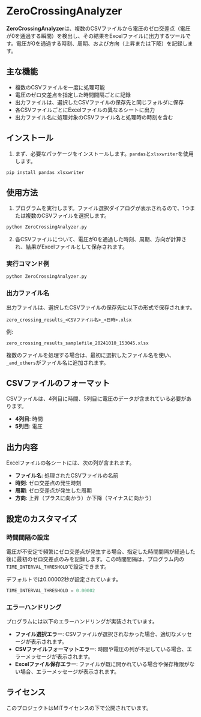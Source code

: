 # ZeroCrossingAnalyzer

**ZeroCrossingAnalyzer**は、複数のCSVファイルから電圧のゼロ交差点（電圧が0を通過する瞬間）を検出し、その結果をExcelファイルに出力するツールです。電圧が0を通過する時刻、周期、および方向（上昇または下降）を記録します。

## 主な機能
- 複数のCSVファイルを一度に処理可能
- 電圧のゼロ交差点を指定した時間間隔ごとに記録
- 出力ファイルは、選択したCSVファイルの保存先と同じフォルダに保存
- 各CSVファイルごとにExcelファイルの異なるシートに出力
- 出力ファイル名に処理対象のCSVファイル名と処理時の時刻を含む

## インストール

1. まず、必要なパッケージをインストールします。`pandas`と`xlsxwriter`を使用します。

```bash
pip install pandas xlsxwriter
```

## 使用方法

1. プログラムを実行します。ファイル選択ダイアログが表示されるので、1つまたは複数のCSVファイルを選択します。

```bash
python ZeroCrossingAnalyzer.py
```

2. 各CSVファイルについて、電圧が0を通過した時刻、周期、方向が計算され、結果がExcelファイルとして保存されます。

### 実行コマンド例
```bash
python ZeroCrossingAnalyzer.py
```

### 出力ファイル名
出力ファイルは、選択したCSVファイルの保存先に以下の形式で保存されます。

```
zero_crossing_results_<CSVファイル名>_<日時>.xlsx
```

例:
```
zero_crossing_results_samplefile_20241010_153045.xlsx
```

複数のファイルを処理する場合は、最初に選択したファイル名を使い、`_and_others`がファイル名に追加されます。

## CSVファイルのフォーマット

CSVファイルは、4列目に時間、5列目に電圧のデータが含まれている必要があります。

- **4列目**: 時間
- **5列目**: 電圧

## 出力内容
Excelファイルの各シートには、次の列が含まれます。

- **ファイル名**: 処理されたCSVファイルの名前
- **時刻**: ゼロ交差点の発生時刻
- **周期**: ゼロ交差点が発生した周期
- **方向**: 上昇（プラスに向かう）か下降（マイナスに向かう）

## 設定のカスタマイズ

### 時間間隔の設定
電圧が不安定で頻繁にゼロ交差点が発生する場合、指定した時間間隔が経過した後に最初のゼロ交差点のみを記録します。この時間間隔は、プログラム内の`TIME_INTERVAL_THRESHOLD`で設定できます。

デフォルトでは0.00002秒が設定されています。

```python
TIME_INTERVAL_THRESHOLD = 0.00002
```

### エラーハンドリング

プログラムには以下のエラーハンドリングが実装されています。

- **ファイル選択エラー**: CSVファイルが選択されなかった場合、適切なメッセージが表示されます。
- **CSVファイルフォーマットエラー**: 時間や電圧の列が不足している場合、エラーメッセージが表示されます。
- **Excelファイル保存エラー**: ファイルが既に開かれている場合や保存権限がない場合、エラーメッセージが表示されます。

## ライセンス

このプロジェクトはMITライセンスの下で公開されています。
